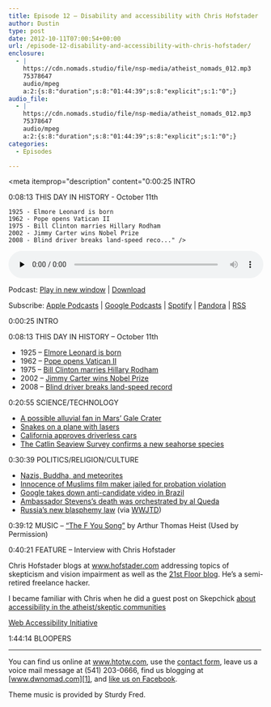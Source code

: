 ```yaml
---
title: Episode 12 – Disability and accessibility with Chris Hofstader
author: Dustin
type: post
date: 2012-10-11T07:00:54+00:00
url: /episode-12-disability-and-accessibility-with-chris-hofstader/
enclosure:
  - |
    https://cdn.nomads.studio/file/nsp-media/atheist_nomads_012.mp3
    75378647
    audio/mpeg
    a:2:{s:8:"duration";s:8:"01:44:39";s:8:"explicit";s:1:"0";}
audio_file:
  - |
    https://cdn.nomads.studio/file/nsp-media/atheist_nomads_012.mp3
    75378647
    audio/mpeg
    a:2:{s:8:"duration";s:8:"01:44:39";s:8:"explicit";s:1:"0";}
categories:
  - Episodes

---
```

<div itemscope itemtype="http://schema.org/AudioObject">
  <meta itemprop="name" content="Episode 12 – Disability and accessibility with Chris Hofstader" />
  
  <meta itemprop="uploadDate" content="2012-10-11T01:00:54-06:00" />
  
  <meta itemprop="encodingFormat" content="audio/mpeg" />
  
  <meta itemprop="duration" content="PT1H44M39S" />
  
  <meta itemprop="description" content="0:00:25 INTRO

0:08:13 THIS DAY IN HISTORY - October 11th

 	1925 - Elmore Leonard is born
 	1962 - Pope opens Vatican II
 	1975 - Bill Clinton marries Hillary Rodham
 	2002 - Jimmy Carter wins Nobel Prize
 	2008 - Blind driver breaks land-speed reco..." />
  
  <meta itemprop="contentUrl" content="https://dts.podtrac.com/redirect.mp3/cdn.nomads.studio/file/nsp-media/atheist_nomads_012.mp3" />
  
  <meta itemprop="contentSize" content="71.9" />
  </p> 
  
  <div class="powerpress_player" id="powerpress_player_8267">
    <audio class="wp-audio-shortcode" id="audio-5226-11" preload="none" style="width: 100%;" controls="controls"><source type="audio/mpeg" src="https://dts.podtrac.com/redirect.mp3/cdn.nomads.studio/file/nsp-media/atheist_nomads_012.mp3?_=11" /><a href="https://dts.podtrac.com/redirect.mp3/cdn.nomads.studio/file/nsp-media/atheist_nomads_012.mp3">https://dts.podtrac.com/redirect.mp3/cdn.nomads.studio/file/nsp-media/atheist_nomads_012.mp3</a></audio>
  </div>
</div>

<p class="powerpress_links powerpress_links_mp3">
  Podcast: <a href="https://dts.podtrac.com/redirect.mp3/cdn.nomads.studio/file/nsp-media/atheist_nomads_012.mp3" class="powerpress_link_pinw" target="_blank" title="Play in new window" onclick="return powerpress_pinw('https://htotw.com/?powerpress_pinw=5226-podcast');" rel="nofollow">Play in new window</a> | <a href="https://dts.podtrac.com/redirect.mp3/cdn.nomads.studio/file/nsp-media/atheist_nomads_012.mp3" class="powerpress_link_d" title="Download" rel="nofollow" download="atheist_nomads_012.mp3">Download</a>
</p>

<p class="powerpress_links powerpress_subscribe_links">
  Subscribe: <a href="https://podcasts.apple.com/us/podcast/humanists-take-on-the-world/id530050098?mt=2&ls=1" class="powerpress_link_subscribe powerpress_link_subscribe_itunes" target="_blank" title="Subscribe on Apple Podcasts" rel="nofollow">Apple Podcasts</a> | <a href="https://www.google.com/podcasts?feed=aHR0cDovL2F0aGVpc3Rub21hZHMubGlic3luLmNvbS9yc3M%3D" class="powerpress_link_subscribe powerpress_link_subscribe_googleplay" target="_blank" title="Subscribe on Google Podcasts" rel="nofollow">Google Podcasts</a> | <a href="https://open.spotify.com/show/3LzK2xZGike6Tc1GEMtMbr?si=LieN9SNuTpq96smuaUsH8A" class="powerpress_link_subscribe powerpress_link_subscribe_spotify" target="_blank" title="Subscribe on Spotify" rel="nofollow">Spotify</a> | <a href="https://www.pandora.com/podcast/atheist-nomads/PC:10122?corr=62071012&part=ug" class="powerpress_link_subscribe powerpress_link_subscribe_pandora" target="_blank" title="Subscribe on Pandora" rel="nofollow">Pandora</a> | <a href="https://htotw.com/feed/podcast/" class="powerpress_link_subscribe powerpress_link_subscribe_rss" target="_blank" title="Subscribe via RSS" rel="nofollow">RSS</a>
</p>

0:00:25 INTRO

0:08:13 THIS DAY IN HISTORY &#8211; October 11th

  * 1925 &#8211; <a href="http://www.history.com/this-day-in-history/elmore-leonard-is-born" target="_blank" rel="noopener">Elmore Leonard is born</a>
  * 1962 &#8211; <a href="http://www.history.com/this-day-in-history/pope-opens-vatican-ii" target="_blank" rel="noopener">Pope opens Vatican II</a>
  * 1975 &#8211; <a href="http://www.history.com/this-day-in-history/bill-clinton-marries-hillary-rodham" target="_blank" rel="noopener">Bill Clinton marries Hillary Rodham</a>
  * 2002 &#8211; <a href="http://www.history.com/this-day-in-history/jimmy-carter-wins-nobel-prize" target="_blank" rel="noopener">Jimmy Carter wins Nobel Prize</a>
  * 2008 &#8211; <a href="http://www.history.com/this-day-in-history/blind-driver-breaks-land-speed-record" target="_blank" rel="noopener">Blind driver breaks land-speed record</a>

0:20:55 SCIENCE/TECHNOLOGY

  * <a href="http://blogs.scientificamerican.com/life-unbounded/2012/09/27/a-river-runs-through-gale-crater/" target="_blank" rel="noopener">A possible alluvial fan in Mars’ Gale Crater</a>
  * <a href="http://www.newscientist.com/article/mg21528844.700-snakes-on-a-plane-slither-in-engines.html" target="_blank" rel="noopener">Snakes on a plane with lasers</a>
  * <a href="http://www.latinospost.com/articles/4679/20120927/self-driving-cars-legalized-california-governor-jerry.htm" target="_blank" rel="noopener">California approves driverless cars</a>
  * <a href="http://www.newscientist.com/blogs/shortsharpscience/2012/09/teeny-tiny-seahorse-found-in-u.html" target="_blank" rel="noopener">The Catlin Seaview Survey confirms a new seahorse species</a>

0:30:39 POLITICS/RELIGION/CULTURE

  * <a href="http://www.washingtonpost.com/world/europe/researchers-nazi-expedition-found-ancient-buddhist-statue-made-from-meteorite/2012/09/27/57918fe4-08d9-11e2-9eea-333857f6a7bd_story.html" target="_blank" rel="noopener">Nazis, Buddha, and meteorites</a>
  * <a href="http://latimesblogs.latimes.com/lanow/2012/09/judge-jails-innocence-of-muslims-filmmaker-call-him-a-danger-.html" target="_blank" rel="noopener">Innocence of Muslims film maker jailed for probation violation</a>
  * <a href="http://www.bbc.co.uk/news/world-latin-america-19753158" target="_blank" rel="noopener">Google takes down anti-candidate video in Brazil</a>
  * <a href="http://www.usatoday.com/story/theoval/2012/09/29/obama-team-explains-shifting-story-on-libya-attack/1602637/" target="_blank" rel="noopener">Ambassador Stevens’s death was orchestrated by al Queda</a>
  * <a href="http://www.reuters.com/article/2012/09/25/us-russia-religion-idUSBRE88O14G20120925" target="_blank" rel="noopener">Russia’s new blasphemy law</a> (via <a href="http://www.patheos.com/blogs/wwjtd/2012/09/blasphemy-in-russia-may-soon-be-punishable-by-jail-time/" target="_blank" rel="noopener">WWJTD</a>)

0:39:12 MUSIC &#8211; <a href="http://www.youtube.com/watch?v=8ygQWAq7Xg0" target="_blank" rel="noopener">“The F You Song”</a> by Arthur Thomas Heist (Used by Permission)

0:40:21 FEATURE &#8211; Interview with Chris Hofstader

Chris Hofstader blogs at <a href="http://www.hofstader.com/" target="_blank" rel="noopener">www.hofstader.com</a> addressing topics of skepticism and vision impairment as well as the <a href="http://www.thetwentyfirstfloor.com/" target="_blank" rel="noopener">21st Floor blog</a>. He’s a semi-retired freelance hacker.

I became familiar with Chris when he did a guest post on Skepchick <a href="http://skepchick.org/2011/07/skepticism-and-disability-by-chris-gonz-blinko-hofstader/" target="_blank" rel="noopener">about accessibility in the atheist/skeptic communities</a>

<a href="http://www.w3.org/WAI/" target="_blank" rel="noopener">Web Accessibility Initiative</a>

1:44:14 BLOOPERS

<hr width="500" />

You can find us online at <a href="https://www.htotw.com" target="_blank" rel="noopener">www.htotw.com</a>, use the [contact form](https://htotw.com/contact), leave us a voice mail message at (541) 203-0666, find us blogging at [www.dwnomad.com][1], and <a href="https://htotw.com/facebook" target="_blank" rel="noopener">like us on Facebook</a>.

Theme music is provided by Sturdy Fred.

 [1]: http://www.dwnomad.com